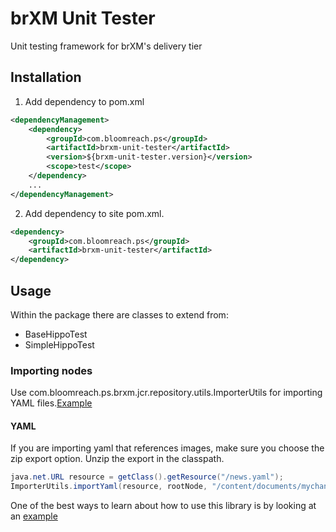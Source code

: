 # brXM Unit Tester

Unit testing framework for brXM's delivery tier

## Installation

1. Add dependency to pom.xml
```xml
<dependencyManagement>
    <dependency>
        <groupId>com.bloomreach.ps</groupId>
        <artifactId>brxm-unit-tester</artifactId>
        <version>${brxm-unit-tester.version}</version>
        <scope>test</scope>
    </dependency>
    ...
</dependencyManagement>
```

2. Add dependency to site pom.xml.
```xml
<dependency>
    <groupId>com.bloomreach.ps</groupId>
    <artifactId>brxm-unit-tester</artifactId>
</dependency>
```

## Usage
Within the package there are classes to extend from:

* BaseHippoTest
* SimpleHippoTest

### Importing nodes
Use com.bloomreach.ps.brxm.jcr.repository.utils.ImporterUtils for importing YAML files.[Example](https://code.onehippo.org/prof-services/brxm-unit-tester/blob/master/demo/myhippoproject/site/src/test/java/org/example/EssentialsListComponentTest.java)

#### YAML

If you are importing yaml that references images, make sure you choose the zip export option. Unzip the export
in the classpath.

```java
java.net.URL resource = getClass().getResource("/news.yaml");
ImporterUtils.importYaml(resource, rootNode, "/content/documents/mychannel", "hippostd:folder");

```

One of the best ways to learn about how to use this library is by looking at an [example](https://code.onehippo.org/sandbox/brxm-unit-tester/blob/master/src/test/java/com/bloomreach/brxm/unittester/demo/EssentialsListComponentTest.java)